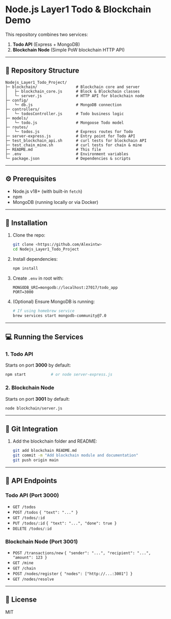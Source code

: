 # Node.js Layer1 Todo & Blockchain Demo

This repository combines two services:

1. **Todo API** (Express + MongoDB)
2. **Blockchain Node** (Simple PoW blockchain HTTP API)

---

## 📂 Repository Structure

```
Nodejs_Layer1_Todo_Project/
├─ blockchain/                 # Blockchain core and server
│   ├─ blockchain_core.js      # Block & Blockchain classes
│   └─ server.js               # HTTP API for blockchain node
├─ config/
│   └─ db.js                   # MongoDB connection
├─ controllers/
│   └─ todosController.js      # Todo business logic
├─ models/
│   └─ todo.js                 # Mongoose Todo model
├─ routes/
│   └─ todos.js                # Express routes for Todo
├─ server-express.js           # Entry point for Todo API
├─ test_blockchain_api.sh      # curl tests for blockchain API
├─ test_chain_mine.sh          # curl tests for chain & mine
├─ README.md                   # This file
├─ .env                        # Environment variables
└─ package.json                # Dependencies & scripts
```

---

## ⚙️ Prerequisites

* Node.js v18+ (with built-in `fetch`)
* npm
* MongoDB (running locally or via Docker)

---

## 🚀 Installation

1. Clone the repo:

   ```bash
   git clone <https://github.com/Alexintw>
   cd Nodejs_Layer1_Todo_Project
   ```
2. Install dependencies:

   ```bash
   npm install
   ```
3. Create `.env` in root with:

   ```env
   MONGODB_URI=mongodb://localhost:27017/todo_app
   PORT=3000
   ```
4. (Optional) Ensure MongoDB is running:

   ```bash
   # If using homebrew service
   brew services start mongodb-community@7.0
   ```

---

## 💻 Running the Services

### 1. Todo API

Starts on port **3000** by default:

```bash
npm start           # or node server-express.js
```

### 2. Blockchain Node

Starts on port **3001** by default:

```bash
node blockchain/server.js
```

---

## 🔗 Git Integration

1. Add the blockchain folder and README:

   ```bash
   git add blockchain README.md
   git commit -m "Add blockchain module and documentation"
   git push origin main
   ```

---

## 📄 API Endpoints

### Todo API (Port 3000)

* `GET /todos`
* `POST /todos` `{ "text": "..." }`
* `GET /todos/:id`
* `PUT /todos/:id` `{ "text": "...", "done": true }`
* `DELETE /todos/:id`

### Blockchain Node (Port 3001)

* `POST /transactions/new` `{ "sender": "...", "recipient": "...", "amount": 123 }`
* `GET /mine`
* `GET /chain`
* `POST /nodes/register` `{ "nodes": ["http://...:3001"] }`
* `GET /nodes/resolve`

---

## 📖 License

MIT
